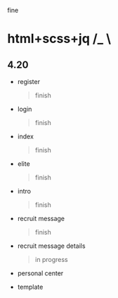 
fine
# html+scss+jq /_ \

## 4.20
* register 
    > finish

* login 
    > finish

* index 
    > finish

* elite
    > finish

* intro 
    > finish

* recruit message
    > finish
    
* recruit message details
    > in progress  
* personal center

* template
